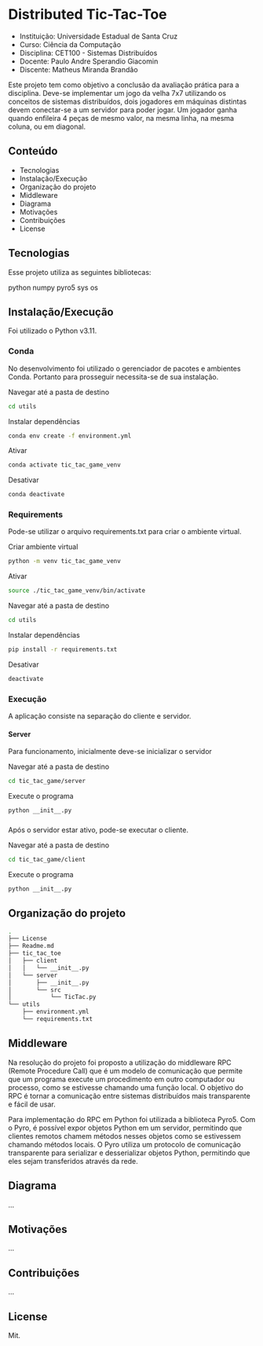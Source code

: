 # Distributed Tic-Tac-Toe

- Instituição: Universidade Estadual de Santa Cruz
- Curso: Ciência da Computação
- Disciplina: CET100 - Sistemas Distribuídos
- Docente: Paulo Andre Sperandio Giacomin
- Discente: Matheus Miranda Brandão

Este projeto tem como objetivo a conclusão da avaliação prática para a disciplina. Deve-se implementar um jogo da velha 7x7 utilizando os conceitos de sistemas distribuídos, dois jogadores em máquinas distintas devem conectar-se a um servidor para poder jogar. Um jogador ganha quando enfileira 4 peças de mesmo valor, na mesma linha, na mesma coluna, ou em diagonal.

## Conteúdo
- Tecnologias
- Instalação/Execução
- Organização do projeto
- Middleware
- Diagrama
- Motivações
- Contribuições
- License

## Tecnologias
Esse projeto utiliza as seguintes bibliotecas:

python
numpy
pyro5
sys
os

## Instalação/Execução
Foi utilizado o Python v3.11.

### Conda
No desenvolvimento foi utilizado o gerenciador de pacotes e ambientes Conda. Portanto para prosseguir necessita-se de sua instalação.

Navegar até a pasta de destino
```sh
cd utils
```

Instalar dependências
```sh
conda env create -f environment.yml
```

Ativar
```sh
conda activate tic_tac_game_venv
```

Desativar
```sh
conda deactivate
```

### Requirements
Pode-se utilizar o arquivo requirements.txt para criar o ambiente virtual.

Criar ambiente virtual
```sh
python -m venv tic_tac_game_venv
```

Ativar
```sh
source ./tic_tac_game_venv/bin/activate
```

Navegar até a pasta de destino
```sh
cd utils
```

Instalar dependências
```sh
pip install -r requirements.txt
```

Desativar
```sh
deactivate
```

### Execução
A aplicação consiste na separação do cliente e servidor.

#### Server
Para funcionamento, inicialmente deve-se inicializar o servidor

Navegar até a pasta de destino
```sh
cd tic_tac_game/server
```

Execute o programa
```sh
python __init__.py
```

###
Após o servidor estar ativo, pode-se executar o cliente.

Navegar até a pasta de destino
```sh
cd tic_tac_game/client
```

Execute o programa
```sh
python __init__.py
```

## Organização do projeto

```sh
.
├── License
├── Readme.md
├── tic_tac_toe
│   ├── client
│   │   └── __init__.py
│   └── server
│       ├── __init__.py
│       └── src
│           └── TicTac.py
└── utils
    ├── environment.yml
    └── requirements.txt
```

## Middleware
Na resolução do projeto foi proposto a utilização do middleware RPC (Remote Procedure Call) que é um modelo de comunicação que permite que um programa execute um procedimento em outro computador ou processo, como se estivesse chamando uma função local. O objetivo do RPC é tornar a comunicação entre sistemas distribuídos mais transparente e fácil de usar.

Para implementação do RPC em Python foi utilizada a biblioteca Pyro5. Com o Pyro, é possível expor objetos Python em um servidor, permitindo que clientes remotos chamem métodos nesses objetos como se estivessem chamando métodos locais. O Pyro utiliza um protocolo de comunicação transparente para serializar e desserializar objetos Python, permitindo que eles sejam transferidos através da rede.

## Diagrama
...

## Motivações
...
## Contribuições
...

## License
Mit.